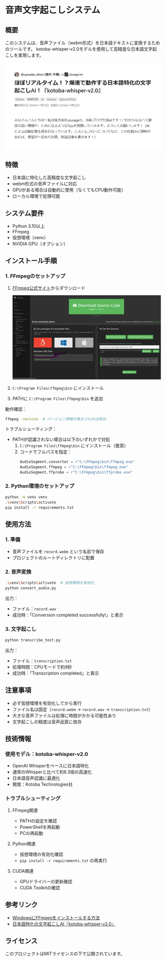 # 音声文字起こしシステム

## 概要
このシステムは、音声ファイル（webm形式）を日本語テキストに変換するためのツールです。
kotoba-whisper-v2.0モデルを使用して高精度な日本語文字起こしを実現します。

![Kotoba Whisper概要](kotoba_pngwhisper.png)

## 特徴
- 日本語に特化した高精度な文字起こし
- webm形式の音声ファイルに対応
- GPUがある場合は自動的に使用（なくてもCPU動作可能）
- ローカル環境で処理可能

## システム要件
- Python 3.10以上
- FFmpeg
- 仮想環境（venv）
- NVIDIA GPU（オプション）

## インストール手順

### 1. FFmpegのセットアップ
1. [FFmpeg公式サイト](https://ffmpeg.org/download.html)からダウンロード
   
   ![FFmpegダウンロード手順](FFmpeg_Download.png)

2. `C:\Program Files\ffmpeg\bin` にインストール
3. PATHに `C:\Program Files\ffmpeg\bin` を追加

動作確認：
```bash
ffmpeg -version  # バージョン情報が表示されれば成功
```

トラブルシューティング：
- PATHが認識されない場合は以下のいずれかで対処
  1. `C:\Program Files\ffmpeg\bin` にインストール（推奨）
  2. コードでフルパスを指定：
     ```python
     AudioSegment.converter = r"C:\FFmpeg\bin\ffmpeg.exe"
     AudioSegment.ffmpeg = r"C:\FFmpeg\bin\ffmpeg.exe"
     AudioSegment.ffprobe = r"C:\FFmpeg\bin\ffprobe.exe"
     ```

### 2. Python環境のセットアップ
```bash
python -m venv venv
.\venv\Scripts\activate
pip install -r requirements.txt
```

## 使用方法

### 1. 準備
- 音声ファイルを `record.webm` という名前で保存
- プロジェクトのルートディレクトリに配置

### 2. 音声変換
```bash
.\venv\Scripts\activate  # 仮想環境を有効化
python convert_audio.py
```
出力：
- ファイル：`record.wav`
- 成功時：「Conversion completed successfully!」と表示

### 3. 文字起こし
```bash
python transcribe_test.py
```
出力：
- ファイル：`transcription.txt`
- 処理時間：CPUモードで約9秒
- 成功時：「Transcription completed」と表示

## 注意事項
- 必ず仮想環境を有効化してから実行
- ファイル名は固定（`record.webm` → `record.wav` → `transcription.txt`）
- 大きな音声ファイルは処理に時間がかかる可能性あり
- 文字起こしの精度は音声品質に依存

## 技術情報

### 使用モデル：kotoba-whisper-v2.0
- OpenAI Whisperをベースに日本語特化
- 通常のWhisperと比べて約6.3倍の高速化
- 日本語音声認識に最適化
- 開発：Kotoba Technologies社

### トラブルシューティング
1. FFmpeg関連
   - PATHの設定を確認
   - PowerShellを再起動
   - PCの再起動

2. Python関連
   - 仮想環境の有効化確認
   - `pip install -r requirements.txt` の再実行

3. CUDA関連
   - GPUドライバーの更新確認
   - CUDA Toolkitの確認

## 参考リンク
- [WindowsにFFmpegをインストールする方法](https://qiita.com/Tadataka_Takahashi/items/9dcb0cf308db6f5dc31b)
- [日本語特化の文字起こしAI『kotoba-whisper-v2.0』](https://qiita.com/ryosuke_ohori/items/9634c1fd8a9cc9ff7c36)

## ライセンス
このプロジェクトはMITライセンスの下で公開されています。
